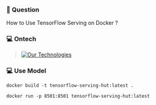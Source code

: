### 📖 Question
How to Use TensorFlow Serving on Docker ?

### 💻 Ontech
> [![Our Technologies](https://skillicons.dev/icons?i=python,tensorflow,docker)](https://skillicons.dev)

### 💻 Use Model
```shell
docker build -t tensorflow-serving-hut:latest .

docker run -p 8501:8501 tensorflow-serving-hut:latest
```